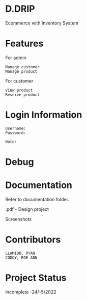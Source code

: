 # D.DRIP
 Ecommerce with Inventory System
 
# Features

For admin

    Manage customer
    Manage product
    
For customer

    View product
    Reserve product
    
# Login Information
    Username: 
    Password: 

    Note: 
# Debug


# Documentation
Refer to documentation folder.

.pdf - Design project 

Screenshots
# Contributors
	LLAMIDO, RYAN
    CODOY, ROE ANN
# Project Status
Incomplete -24/-5/2022


